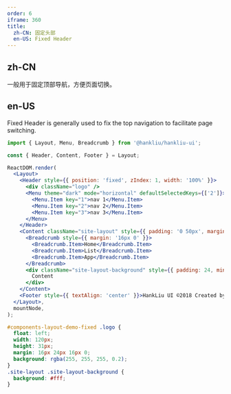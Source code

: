 ```yaml
---
order: 6
iframe: 360
title:
  zh-CN: 固定头部
  en-US: Fixed Header
---
```


## zh-CN

一般用于固定顶部导航，方便页面切换。

## en-US

Fixed Header is generally used to fix the top navigation to facilitate page switching.

```jsx
import { Layout, Menu, Breadcrumb } from '@hankliu/hankliu-ui';

const { Header, Content, Footer } = Layout;

ReactDOM.render(
  <Layout>
    <Header style={{ position: 'fixed', zIndex: 1, width: '100%' }}>
      <div className="logo" />
      <Menu theme="dark" mode="horizontal" defaultSelectedKeys={['2']}>
        <Menu.Item key="1">nav 1</Menu.Item>
        <Menu.Item key="2">nav 2</Menu.Item>
        <Menu.Item key="3">nav 3</Menu.Item>
      </Menu>
    </Header>
    <Content className="site-layout" style={{ padding: '0 50px', marginTop: 64 }}>
      <Breadcrumb style={{ margin: '16px 0' }}>
        <Breadcrumb.Item>Home</Breadcrumb.Item>
        <Breadcrumb.Item>List</Breadcrumb.Item>
        <Breadcrumb.Item>App</Breadcrumb.Item>
      </Breadcrumb>
      <div className="site-layout-background" style={{ padding: 24, minHeight: 380 }}>
        Content
      </div>
    </Content>
    <Footer style={{ textAlign: 'center' }}>HankLiu UI ©2018 Created by Ant UED</Footer>
  </Layout>,
  mountNode,
);
```

```css
#components-layout-demo-fixed .logo {
  float: left;
  width: 120px;
  height: 31px;
  margin: 16px 24px 16px 0;
  background: rgba(255, 255, 255, 0.2);
}
.site-layout .site-layout-background {
  background: #fff;
}
```

<style>
[data-theme="dark"] .site-layout .site-layout-background {
  background: #141414;
}
</style>
